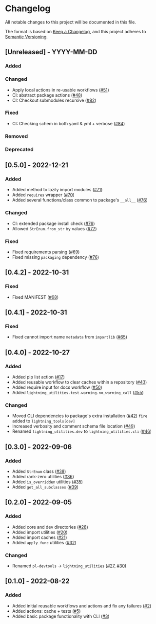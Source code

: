 # Changelog

All notable changes to this project will be documented in this file.

The format is based on [Keep a Changelog](https://keepachangelog.com/en/1.0.0/),
and this project adheres to [Semantic Versioning](https://semver.org/spec/v2.0.0.html).


## [Unreleased] - YYYY-MM-DD

### Added


### Changed

- Apply local actions in re-usable workflows ([#51](https://github.com/Lightning-AI/utilities/pull/51))
- CI: abstract package actions ([#48](https://github.com/Lightning-AI/utilities/pull/48))
- CI: Checkout submodules recursive ([#82](https://github.com/Lightning-AI/utilities/pull/82))


### Fixed

- CI: Checking schem in both yaml & yml + verbose ([#84](https://github.com/Lightning-AI/utilities/pull/84))

### Removed


### Deprecated


## [0.5.0] - 2022-12-21

### Added

- Added method to lazily import modules ([#71](https://github.com/Lightning-AI/utilities/pull/71))
- Added `requires` wrapper ([#70](https://github.com/Lightning-AI/utilities/pull/70))
- Added several functions/class common to package's `__all__` ([#76](https://github.com/Lightning-AI/utilities/pull/76))


### Changed

- CI: extended package install check ([#76](https://github.com/Lightning-AI/utilities/pull/76))
- Allowed `StrEnum.from_str` by values ([#77](https://github.com/Lightning-AI/utilities/pull/77))

### Fixed

- Fixed requirements parsing ([#69](https://github.com/Lightning-AI/utilities/pull/69))
- Fixed missing `packaging` dependency ([#76](https://github.com/Lightning-AI/utilities/pull/76))


## [0.4.2] - 2022-10-31

### Fixed

- Fixed MANIFEST ([#68](https://github.com/Lightning-AI/utilities/pull/68))


## [0.4.1] - 2022-10-31

### Fixed

- Fixed cannot import name `metadata` from `importlib` ([#65](https://github.com/Lightning-AI/utilities/pull/65))

## [0.4.0] - 2022-10-27

### Added

- Added pip list action ([#17](https://github.com/Lightning-AI/utilities/pull/17))
- Added reusable workflow to clear caches within a repository ([#43](https://github.com/Lightning-AI/utilities/pull/43))
- Added require input for docs workflow ([#50](https://github.com/Lightning-AI/utilities/pull/50))
- Added `lightning_utilities.test.warning.no_warning_call` ([#55](https://github.com/Lightning-AI/utilities/pull/55))

### Changed

- Moved CLI dependencies to package's extra installation ([#42](https://github.com/Lightning-AI/utilities/pull/42))
  `fire` added to `lightning_tools[dev]`
- Increased verbosity and comment schema file location ([#49](https://github.com/Lightning-AI/utilities/pull/49))
- Renamed `lightning_utilities.dev` to `lightning_utilities.cli` ([#46](https://github.com/Lightning-AI/utilities/pull/46))


## [0.3.0] - 2022-09-06

### Added

- Added `StrEnum` class ([#38](https://github.com/Lightning-AI/utilities/pull/38))
- Added rank-zero utilities ([#36](https://github.com/Lightning-AI/utilities/pull/36))
- Added `is_overridden` utilities ([#35](https://github.com/Lightning-AI/utilities/pull/35))
- Added `get_all_subclasses` ([#39](https://github.com/Lightning-AI/utilities/pull/39))


## [0.2.0] - 2022-09-05

### Added

- Added core and dev directories ([#28](https://github.com/Lightning-AI/utilities/pull/28))
- Added import utilities ([#20](https://github.com/Lightning-AI/utilities/pull/20))
- Added import caches ([#21](https://github.com/Lightning-AI/utilities/pull/21))
- Added `apply_func` utilities ([#32](https://github.com/Lightning-AI/utilities/pull/32))

### Changed

- Renamed `pl-devtools` -> `lightning_utilities` ([#27](https://github.com/Lightning-AI/utilities/pull/27), [#30](https://github.com/Lightning-AI/utilities/pull/30))


## [0.1.0] - 2022-08-22

### Added

- Added initial reusable workflows and actions and fix any failures ([#2](https://github.com/Lightning-AI/utilities/pull/2))
- Added actions: cache + tests ([#5](https://github.com/Lightning-AI/utilities/pull/5))
- Added basic package functionality with CLI ([#3](https://github.com/Lightning-AI/utilities/pull/3))

